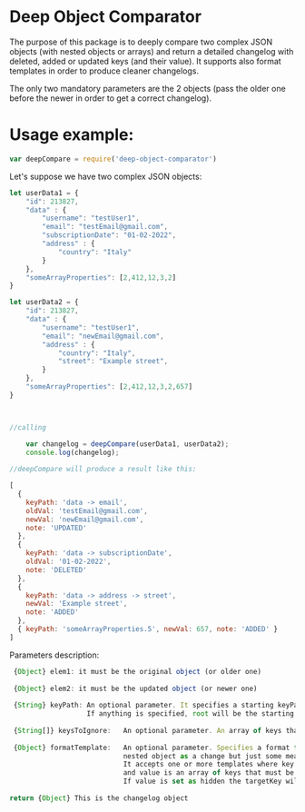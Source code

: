 # Deep Object Comparator 

The purpose of this package is to deeply compare two complex JSON objects (with nested objects or arrays) 
and return a detailed changelog with deleted, added or updated keys (and their value).
It supports also format templates in order to produce cleaner changelogs.

The only two mandatory parameters are the 2 objects (pass the older one before the newer in order to get
a correct changelog).

# Usage example:

```js
var deepCompare = require('deep-object-comparator')
```

Let's suppose we have two complex JSON objects:
```js
let userData1 = {
	"id": 213827,
	"data" : {
		"username": "testUser1",
		"email": "testEmail@gmail.com",
		"subscriptionDate": "01-02-2022",
		"address" : {
			"country": "Italy"
		}
	},
	"someArrayProperties": [2,412,12,3,2]
}

let userData2 = {
	"id": 213827,
	"data" : {
		"username": "testUser1",
		"email": "newEmail@gmail.com",
		"address" : {
			"country": "Italy",
			"street": "Example street",
		}
	},
	"someArrayProperties": [2,412,12,3,2,657]
}



//calling

	var changelog = deepCompare(userData1, userData2);
	console.log(changelog);
	
//deepCompare will produce a result like this:

[
  {
    keyPath: 'data -> email',
    oldVal: 'testEmail@gmail.com',
    newVal: 'newEmail@gmail.com',
    note: 'UPDATED'
  },
  {
    keyPath: 'data -> subscriptionDate',
    oldVal: '01-02-2022',
    note: 'DELETED'
  },
  {
    keyPath: 'data -> address -> street',
    newVal: 'Example street',
    note: 'ADDED'
  },
  { keyPath: 'someArrayProperties.5', newVal: 657, note: 'ADDED' }
]

```


Parameters description:
```js
 {Object} elem1: it must be the original object (or older one)
 
 {Object} elem2: it must be the updated object (or newer one)
 
 {String} keyPath: An optional parameter. It specifies a starting keyPath in order to add it in changelog paths as starting point.
                   If anything is specified, root will be the starting keyPath.
						 
 {String[]} keysToIgnore:   An optional parameter. An array of keys that will not be included in the compare checks.
 
 {Object} formatTemplate:   An optional parameter. Specifies a format for a given object in case you do not want to return an entire 
                            nested object as a change but just some meaningfull keys.
                            It accepts one or more templates where key is path.targetKey (where path is at least 1 key before the target)
                            and value is an array of keys that must be selected. It also accepts nested selections.
                            If value is set as hidden the targetKey will be ignored in the output. 
								  
return {Object} This is the changelog object

```

